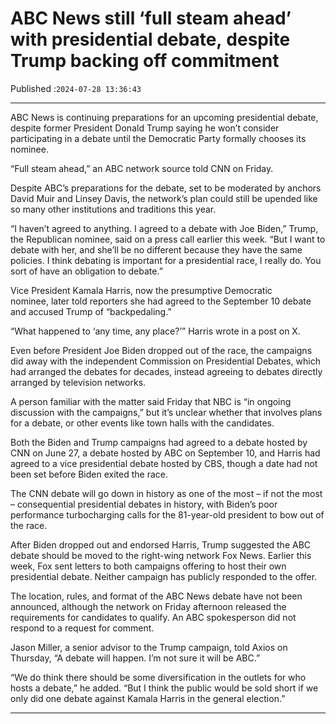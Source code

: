 # ABC News still ‘full steam ahead’ with presidential debate, despite Trump backing off commitment

Published :`2024-07-28 13:36:43`

---

ABC News is continuing preparations for an upcoming presidential debate, despite former President Donald Trump saying he won’t consider participating in a debate until the Democratic Party formally chooses its nominee.

“Full steam ahead,” an ABC network source told CNN on Friday.

Despite ABC’s preparations for the debate, set to be moderated by anchors David Muir and Linsey Davis, the network’s plan could still be upended like so many other institutions and traditions this year.

“I haven’t agreed to anything. I agreed to a debate with Joe Biden,” Trump, the Republican nominee, said on a press call earlier this week. “But I want to debate with her, and she’ll be no different because they have the same policies. I think debating is important for a presidential race, I really do. You sort of have an obligation to debate.”

Vice President Kamala Harris, now the presumptive Democratic nominee, later told reporters she had agreed to the September 10 debate and accused Trump of “backpedaling.”

“What happened to ‘any time, any place?’” Harris wrote in a post on X.

Even before President Joe Biden dropped out of the race, the campaigns did away with the independent Commission on Presidential Debates, which had arranged the debates for decades, instead agreeing to debates directly arranged by television networks.

A person familiar with the matter said Friday that NBC is “in ongoing discussion with the campaigns,” but it’s unclear whether that involves plans for a debate, or other events like town halls with the candidates.

Both the Biden and Trump campaigns had agreed to a debate hosted by CNN on June 27, a debate hosted by ABC on September 10, and Harris had agreed to a vice presidential debate hosted by CBS, though a date had not been set before Biden exited the race.

The CNN debate will go down in history as one of the most – if not the most – consequential presidential debates in history, with Biden’s poor performance turbocharging calls for the 81-year-old president to bow out of the race.

After Biden dropped out and endorsed Harris, Trump suggested the ABC debate should be moved to the right-wing network Fox News. Earlier this week, Fox sent letters to both campaigns offering to host their own presidential debate. Neither campaign has publicly responded to the offer.

The location, rules, and format of the ABC News debate have not been announced, although the network on Friday afternoon released the requirements for candidates to qualify. An ABC spokesperson did not respond to a request for comment.

Jason Miller, a senior advisor to the Trump campaign, told Axios on Thursday, “A debate will happen. I’m not sure it will be ABC.”

“We do think there should be some diversification in the outlets for who hosts a debate,” he added. “But I think the public would be sold short if we only did one debate against Kamala Harris in the general election.”

---

